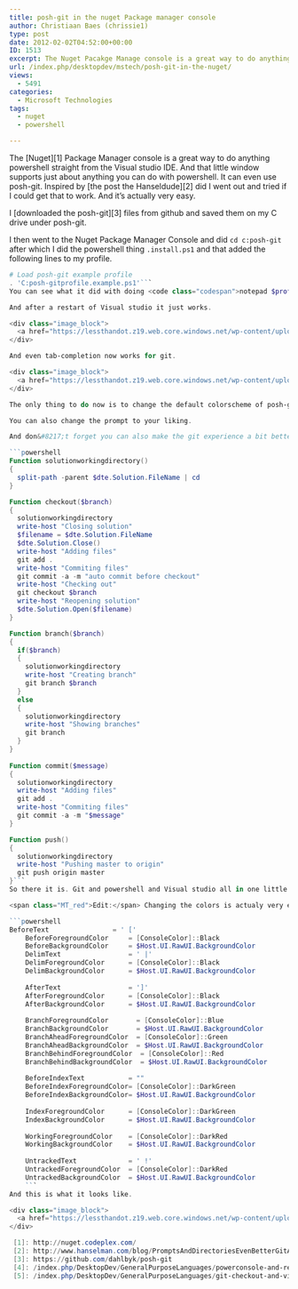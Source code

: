 ```yaml
---
title: posh-git in the nuget Package manager console
author: Christiaan Baes (chrissie1)
type: post
date: 2012-02-02T04:52:00+00:00
ID: 1513
excerpt: The Nuget Pacakge Manage console is a great way to do anything powershell straight from the Visual studio IDE. And that little window supports just about anything you can do with powershell. It can even use posh-git.
url: /index.php/desktopdev/mstech/posh-git-in-the-nuget/
views:
  - 5491
categories:
  - Microsoft Technologies
tags:
  - nuget
  - powershell

---
```

The [Nuget][1] Package Manager console is a great way to do anything powershell straight from the Visual studio IDE. And that little window supports just about anything you can do with powershell. It can even use posh-git. Inspired by [the post the Hanseldude][2] did I went out and tried if I could get that to work. And it&#8217;s actually very easy. 

I [downloaded the posh-git][3] files from github and saved them on my C drive under posh-git. 

I then went to the Nuget Package Manager Console and did <code class="codespan">cd c:posh-git</code> after which I did the powershell thing <code class="codespan">.install.ps1</code> and that added the following lines to my profile. 

```powershell
# Load posh-git example profile
. 'C:posh-gitprofile.example.ps1'```
You can see what it did with doing <code class="codespan">notepad $profile</code>. It should even create a profile if you don&#8217;t already have one, but I did not test that for the Nuget Package Manager Console.

And after a restart of Visual studio it just works.

<div class="image_block">
  <a href="https://lessthandot.z19.web.core.windows.net/wp-content/uploads/users/chrissie1/poshgit/poshgit1.png?mtime=1328164943"><img alt="" src="https://lessthandot.z19.web.core.windows.net/wp-content/uploads/users/chrissie1/poshgit/poshgit1.png?mtime=1328164943" width="694" height="152" /></a>
</div>

And even tab-completion now works for git. 

<div class="image_block">
  <a href="https://lessthandot.z19.web.core.windows.net/wp-content/uploads/users/chrissie1/poshgit/poshgit2.png?mtime=1328164953"><img alt="" src="https://lessthandot.z19.web.core.windows.net/wp-content/uploads/users/chrissie1/poshgit/poshgit2.png?mtime=1328164953" width="739" height="135" /></a>
</div>

The only thing to do now is to change the default colorscheme of posh-git to something that is better for a white background. But I hear from Keith Dalby that that should not be a problem and that he already has one. 

You can also change the prompt to your liking. 

And don&#8217;t forget you can also make the git experience a bit better when working with Visual studio by using my superfamous git shortcuts that I also have in my $profile file. I [blogged about that before][4], even [twice][5]. Here is my latest version.

```powershell
Function solutionworkingdirectory()
{
  split-path -parent $dte.Solution.FileName | cd
}

Function checkout($branch)
{
  solutionworkingdirectory
  write-host "Closing solution"
  $filename = $dte.Solution.FileName
  $dte.Solution.Close()
  write-host "Adding files"
  git add .
  write-host "Commiting files"
  git commit -a -m "auto commit before checkout"
  write-host "Checking out"
  git checkout $branch
  write-host "Reopening solution"
  $dte.Solution.Open($filename)
}

Function branch($branch)
{
  if($branch)
  {
    solutionworkingdirectory
    write-host "Creating branch"
    git branch $branch
  }
  else
  {
    solutionworkingdirectory
    write-host "Showing branches"
    git branch
  }
}
 
Function commit($message)
{
  solutionworkingdirectory
  write-host "Adding files"
  git add .
  write-host "Commiting files"
  git commit -a -m "$message"
}

Function push()
{
  solutionworkingdirectory
  write-host "Pushing master to origin"
  git push origin master
}```
So there it is. Git and powershell and Visual studio all in one little blogpost.

<span class="MT_red">Edit:</span> Changing the colors is actualy very easy. Just go to the posh-git folder and open GitPrompt.ps1 there you can easily change the colors. I use these for now.

```powershell
BeforeText                = ' ['
    BeforeForegroundColor     = [ConsoleColor]::Black
    BeforeBackgroundColor     = $Host.UI.RawUI.BackgroundColor    
    DelimText                 = ' |'
    DelimForegroundColor      = [ConsoleColor]::Black
    DelimBackgroundColor      = $Host.UI.RawUI.BackgroundColor
    
    AfterText                 = ']'
    AfterForegroundColor      = [ConsoleColor]::Black
    AfterBackgroundColor      = $Host.UI.RawUI.BackgroundColor
    
    BranchForegroundColor       = [ConsoleColor]::Blue
    BranchBackgroundColor       = $Host.UI.RawUI.BackgroundColor
    BranchAheadForegroundColor  = [ConsoleColor]::Green
    BranchAheadBackgroundColor  = $Host.UI.RawUI.BackgroundColor
    BranchBehindForegroundColor  = [ConsoleColor]::Red
    BranchBehindBackgroundColor  = $Host.UI.RawUI.BackgroundColor
    
    BeforeIndexText           = ""
    BeforeIndexForegroundColor= [ConsoleColor]::DarkGreen
    BeforeIndexBackgroundColor= $Host.UI.RawUI.BackgroundColor
    
    IndexForegroundColor      = [ConsoleColor]::DarkGreen
    IndexBackgroundColor      = $Host.UI.RawUI.BackgroundColor
    
    WorkingForegroundColor    = [ConsoleColor]::DarkRed
    WorkingBackgroundColor    = $Host.UI.RawUI.BackgroundColor
    
    UntrackedText             = ' !'
    UntrackedForegroundColor  = [ConsoleColor]::DarkRed
    UntrackedBackgroundColor  = $Host.UI.RawUI.BackgroundColor
    ```
And this is what it looks like.

<div class="image_block">
  <a href="https://lessthandot.z19.web.core.windows.net/wp-content/uploads/users/chrissie1/poshgit/poshgit3.png?mtime=1328168216"><img alt="" src="https://lessthandot.z19.web.core.windows.net/wp-content/uploads/users/chrissie1/poshgit/poshgit3.png?mtime=1328168216" width="733" height="215" /></a>
</div>

 [1]: http://nuget.codeplex.com/
 [2]: http://www.hanselman.com/blog/PromptsAndDirectoriesEvenBetterGitAndMercurialWithPowerShell.aspx
 [3]: https://github.com/dahlbyk/posh-git
 [4]: /index.php/DesktopDev/GeneralPurposeLanguages/powerconsole-and-removing-the-git
 [5]: /index.php/DesktopDev/GeneralPurposeLanguages/git-checkout-and-visual-studio